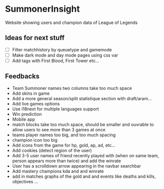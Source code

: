 # SummonerInsight
Website showing users and champion data of League of Legends

## Ideas for next stuff
- [ ] Filter matchhistory by queuetype and gamemode
- [ ] Make dark mode and day mode pages using css var
- [ ] Add tags with First Blood, First Tower etc...

## Feedbacks
- Team Summoner names two columns take too much space
- Add skins in game
- Add a more general season/split statistique section with draft/aram...
- Add live games options
- Use i18next for multiple languages support
- Win prediction
- Mobile app
- match blocks take too much space, should be smaller and ouvrable to allow users to see more than 3 games at once
- teams player names too big, and too much spacing
- champion icon too big
- Add icons from the game for hp, gold, ap, ad, etc...
- Add cookies (detect region of the user)
- Add 3-5 user names of friend recently played with (when on same team, person appears more than twice) and add the winrate
- User has a scrolldown arrow appearing in the navbar searchbar
- Add mastery champions kda and and winrate
- add in matches graphs of the gold and and events like deaths and kills, objectives ...
